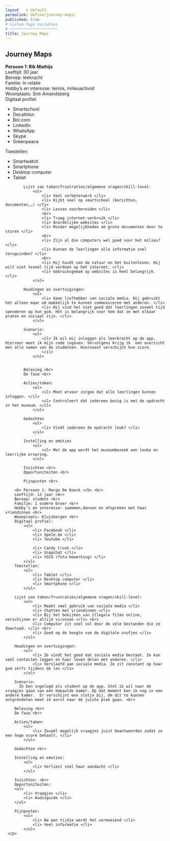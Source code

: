 ```yaml
---
layout   : default
permalink: define/journey-maps/
published: true
# Custom Page Variables
# ─────────────────────
title: Journey Maps
---
```

<div class="container">
    <h2> Journey Maps </h2>
        <div class="col-12"> </div>
            <p> <b> Persoon 1: Rik Mathijs </b> <br>
            Leeftijd: 30 jaar <br>
            Beroep: leekracht <br>
            Familie: In relatie <br>
            Hobby’s en interesse: tennis, milieuactivist <br>
            Woonplaats: Sint-Amandsberg <br>
            Digitaal profiel:
                <ul>
                    <li> Smartschool </li>
                    <li> Decathlon </li>
                    <li> Bol.com </li>
                    <li> LinkedIn </li>
                    <li> WhatsApp </li>
                    <li> Skype </li>
                    <li> Greenpeace </li>
                </ul> 
            Toestellen: 
                <ul>
                    <li> Smartwatch </li>
                    <li> Smartphone </li>
                    <li> Desktop computer </li>
                    <li> Tablet </li>
                </ul> 

            Lijst van taken/frustraties/algemene vragen/skill-level:
                <ul>
                    <li> Veel verbeterwerk </li>
                    <li> Kijkt veel op smartschool (berichten, documenten,…) </li>
                    <li> Lessen voorbereiden </li>
                    <br>
                    <li> Traag internet-verbruik </li>
                    <li> Onordelijke websites </li>
                    <li> Minder mogelijkheden om grote documenten door te sturen </li>
                    <br> 
                    <li> Zijn al die computers wel goed voor het milieu? </li>
                    <li> Kunnen de leerlingen alle informatie snel terugvinden? </li>
                    <br>
                    <li> Hij houdt van de natuur en het buitenleven. Hij wilt niet teveel tijd verdoen op het internet. </li>
                    <li> Gebruiksgemak op websites is heel belangrijk.</li>
                </ul>
 
            Houdingen en overtuigingen:
                <ul>
                    <li> Geen liefhebber van sociale media. Hij gebruikt het alleen maar om makkelijk te kunnen communiceren met anderen. </li>
                    <li> Hij vind het niet goed dat leerlingen zoveel tijd spenderen op hun gsm. Het is belangrijk voor hem dat ze met elkaar praten en sociaal zijn. </li>
                </ul>
 
            Scenario:  
                <ul>
                    <il> Ik wil mij inloggen als leerkracht op de app. Hiervoor moet ik mijn code ingeven. Vervolgens krijg ik  een overzicht met alle namen van de studenten. Hiernaast verschijnt hun score.
                    </il>
                </ul>
 
 
            Beleving <br>
            De fase <br>
              	
            Acties/taken:
                <ul>
                    <il> Moet ervoor zorgen dat alle leerlingen kunnen inloggen. </il>
                    <il> Controleert dat iedereen bezig is met de opdracht in het museum. </il>
                </ul>
 
            Gedachten
                <ul>
                    <li> Vindt iedereen de opdracht leuk? </li>
                </ul>
 
            Instelling en emoties
                <ul> 
                    <il> Met de app wordt het museumbezoek een leuke en leerrijke ervaring. 
                </ul>
 
            Inzichten <br>
            Opportuniteiten <br>
 
            Pijnpunten <br>
            
        <b> Persoon 1: Margo De Koeck </b> <br>
        Leeftijd: 12 jaar <br>
        Beroep: student <br>
        Familie: 1 oudere broer <br>
        Hobby’s en interesse: zwemmen,dansen en afspreken met haar vriendinnen <br>
        Woonplaats: Kluisbergen <br>
        Digitaal profiel:
            <ul>
                <li> Facebook </li>
                <li> Spele.be </li>
                <li> Youtube </li>

                <li> Candy Crush </li>
                <li> Snapchat </li>
                <li> VSCO (foto-bewerking) </li>
            </ul>
        Toestellen:
            <ul>
                <li> Tablet </li>
                <li> Desktop computer </li>
                <li> Smartphone </li>
            </ul>

        Lijst van taken/frustraties/algemene vragen/skill-level:
            <ul>
                <li> Maakt veel gebruik van sociale media </li>
                <li> Chatten met vriendinnen </li>
                <li> Bij het bekijken van illegale films online, verschijnen er altijd virussen </li> <br>
                <li> Computer zit snel vol door de vele bestanden die ze download. </li> <br>
                <li> Goed op de hoogte van de digitale snufjes </li>
            </ul>

        Houdingen en overtuigingen:
            <ul>
                <li> Ze vindt het goed dat sociale media bestaat. Ze kan veel contacten leggen en haar leven delen met anderen. </li>
                <li> Verslaafd aan sociale media. Ze zit constant op haar gsm zelfs tijdens de les </li>
            </ul>

        Scenario:
          Ik ben ingelogd als student op de app. Stel ik wil naar de vraagjes gaan van een bepaalde kamer. Op dat moment ben ik nog in een andere kamer.  Er verschijnt een slotje bij. Om dit te kunnen ontgrendelen moet ik eerst naar de juiste plek gaan. <br>

        Beleving <br>
        De fase <br>
              	
        Acties/taken:
            <ul>
                <li> Zoveel mogelijk vraagjes juist beantwoorden zodat ze een hoge score behaalt. </li>
            </ul>

        Gedachten <br>
 
        Instelling en emoties:
            <ul>
                <li> Verliest snel haar aandacht </li>
            </ul>
 
        Inzichten: <br>
        Opportuniteiten:
        <ul>
            <li> Vraagjes </li>
            <li> Audioguide </li>
        </ul>
 
        Pijnpunten:
            <ul>
                <li> Na een tijdje wordt het vermoeiend </li>
                <li> Veel informatie </li>
            </ul>
     </p>    
</div>